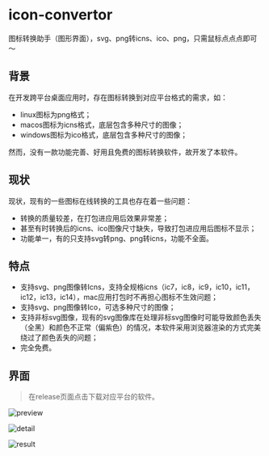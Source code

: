 # icon-convertor
图标转换助手（图形界面），svg、png转icns、ico、png，只需鼠标点点点即可～

## 背景
在开发跨平台桌面应用时，存在图标转换到对应平台格式的需求，如：
- linux图标为png格式；
- macos图标为icns格式，底层包含多种尺寸的图像；
- windows图标为ico格式，底层包含多种尺寸的图像；

然而，没有一款功能完善、好用且免费的图标转换软件，故开发了本软件。

## 现状
现状，现有的一些图标在线转换的工具也存在着一些问题：
- 转换的质量较差，在打包进应用后效果非常差；
- 甚至有时转换后的icns、ico图像尺寸缺失，导致打包进应用后图标不显示；
- 功能单一，有的只支持svg转png、png转icns，功能不全面。

## 特点
- 支持svg、png图像转Icns，支持全规格icns（ic7，ic8，ic9，ic10，ic11，ic12，ic13，ic14），mac应用打包时不再担心图标不生效问题；
- 支持svg、png图像转Ico，可选多种尺寸的图像；
- 支持非标svg图像，现有的svg图像库在处理非标svg图像时可能导致颜色丢失（全黑）和颜色不正常（偏紫色）的情况，本软件采用浏览器渲染的方式完美绕过了颜色丢失的问题；
- 完全免费。

## 界面
> 在release页面点击下载对应平台的软件。

![preview](https://github.com/MarsSwimmer/icon-convertor/assets/146618222/ccc0805f-1683-4a31-bd87-1bb7afd7b824)

![detail](https://github.com/MarsSwimmer/icon-convertor/assets/146618222/53e12827-9586-4202-b129-9499fdf6216f)

![result](https://github.com/MarsSwimmer/icon-convertor/assets/146618222/520f1e7f-8cf5-4150-ae0a-a6738b8b8add)
